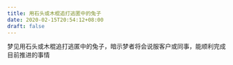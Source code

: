 ```yaml
---
title: 用石头或木棍追打逃匿中的兔子
date: 2020-02-15T20:54:12+08:00
draft: false
---
```


梦见用石头或木棍追打逃匿中的兔子，暗示梦者将会说服客户或同事，能顺利完成目前推进的事情